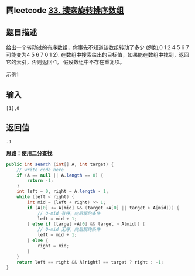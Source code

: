 ## 同leetcode [33. 搜索旋转排序数组](https://leetcode-cn.com/problems/search-in-rotated-sorted-array/)

## 题目描述

给出一个转动过的有序数组，你事先不知道该数组转动了多少
(例如,0 1 2 4 5 6 7可能变为4 5 6 7 0 1 2).
在数组中搜索给出的目标值，如果能在数组中找到，返回它的索引，否则返回-1。
假设数组中不存在重复项。

示例1

## 输入

```
[1],0
```

## 返回值

```
-1
```

**思路：使用二分查找**

```java
public int search (int[] A, int target) {
    // write code here
    if (A == null || A.length == 0) {
        return -1;
    }
    int left = 0, right = A.length - 1;
    while (left < right) {
        int mid = (left + right) >> 1;
        if (A[0] <= A[mid] && (target <A[0] || target > A[mid])) {
            // 0~mid 有序，向后规约条件
            left = mid + 1;
        } else if (target <A[0] && target > A[mid]) {
            // 0~mid 无序，向后规约条件
            left = mid + 1;
        } else {
            right = mid;
        }
    }
    return left == right && A[right] == target ? right : -1;
}
```